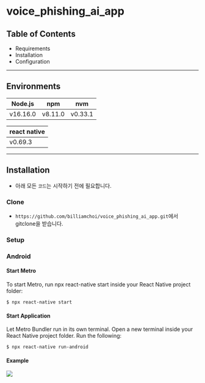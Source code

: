 # voice_phishing_ai_app

Table of Contents
---------------------

 * Requirements
 * Installation
 * Configuration

---

Environments
------------

| Node.js | npm |nvm|
| ------ | ------ |-----|
| v16.16.0 | v8.11.0 |v0.33.1|

| react native | 
| ------ | 
| v0.69.3

---



## Installation

- 아래 모든 `코드`는 시작하기 전에 필요합니다.

### Clone

-  `https://github.com/billiamchoi/voice_phishing_ai_app.git`에서 gitclone을  받습니다.

### Setup


### Android

#### Start Metro

To start Metro, run npx react-native start inside your React Native project folder:

```shell
$ npx react-native start
```
#### Start Application

Let Metro Bundler run in its own terminal. Open a new terminal inside your React Native project folder. Run the following:


```shell
$ npx react-native run-android
```

#### Example

<img src="https://user-images.githubusercontent.com/48000438/190830121-ee587e58-0c2e-4483-950a-06998d27db7c.gif">


